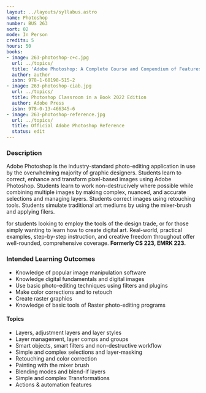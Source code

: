 ```yaml
---
layout: ../layouts/syllabus.astro
name: Photoshop
number: BUS 263
sort: 02
mode: In Person
credits: 5
hours: 50
books:
- image: 263-photoshop-c+c.jpg
  url: ../topics/
  title: 'Adobe Photoshop: A Complete Course and Compendium of Features'
  author: author
  isbn: 978-1-68198-515-2
- image: 263-photoshop-ciab.jpg
  url: ../topics/
  title: Photoshop Classroom in a Book 2022 Edition
  author: Adobe Press
  isbn: 978-0-13-466345-6
- image: 263-photoshop-reference.jpg
  url: ../topics/
  title: Official Adobe Photoshop Reference
  status: edit
---
```


<!-- Updates to MCOs Needed -->

### Description
Adobe Photoshop is the industry-standard photo-editing application in use by the overwhelming majority of graphic designers.     Students learn to correct, enhance and transform pixel-based images using Adobe Photoshop. Students learn to work non-destrucively where possible while combining multiple images by making complex, nuanced, and accurate selections and managing layers. Students correct images using retouching tools. Students simulate traditional art mediums by using the mixer-brush and applying filers.

 for students looking to employ the tools of the design trade, or for those simply wanting to learn how to create digital art. Real-world, practical examples, step-by-step instruction, and creative freedom throughout offer well-rounded, comprehensive coverage. **Formerly CS 223, EMRK 223.**


### Intended Learning Outcomes
* Knowledge of popular image manipulation software
* Knowledge digital fundamentals and digital images
* Use basic photo-editing techniques using filters and plugins
* Make color corrections and to retouch
* Create raster graphics
* Knowledge of basic tools of Raster photo-editing programs

#### Topics
* Layers, adjustment layers and layer styles
* Layer management, layer comps and groups
* Smart objects, smart filters and non-destructive workflow
* Simple and complex selections and layer-masking
* Retouching and color correction
* Painting with the mixer brush
* Blending modes and blend-if layers
* Simple and complex Transformations
* Actions & automation features